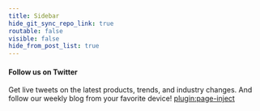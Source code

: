 ```yaml
---
title: Sidebar
hide_git_sync_repo_link: true
routable: false
visible: false
hide_from_post_list: true
---
```


#### Follow us on Twitter

Get live tweets on the latest products, trends, and industry changes. 
And follow our weekly blog from your favorite device!
[plugin:page-inject](/instagram)
